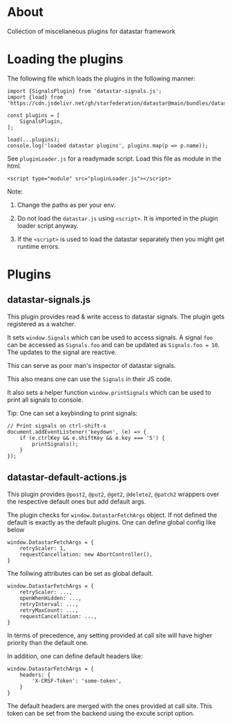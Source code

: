 # About
Collection of miscellaneous plugins for datastar framework

# Loading the plugins

The following file which loads the plugins in the following manner: 
```
import {SignalsPlugin} from 'datastar-signals.js';
import {load} from 'https://cdn.jsdelivr.net/gh/starfederation/datastar@main/bundles/datastar.js';

const plugins = [
    SignalsPlugin,
];

load(...plugins);
console.log('loaded datastar plugins', plugins.map(p => p.name));
```

See `pluginLoader.js` for a readymade script. Load this file as module in the html.

```
<script type="module" src="pluginLoader.js"></script>
```

Note:

1. Change the paths as per your env.

2. Do not load the `datastar.js` using `<script>`. It is imported in the plugin loader script anyway.

3. If the `<script>` is used to load the datastar separately then you might get runtime errors.

# Plugins

## datastar-signals.js

This plugin provides read & write access to datastar signals. The plugin gets registered as a watcher.

It sets `window.Signals` which can be used to access signals. A signal `foo` can be accessed as `Signals.foo` and can be updated as `Signals.foo = 10`. The updates to the signal are reactive. 

This can serve as poor man's inspector of datastar signals.

This also means one can use the `Signals` in their JS code.

It also sets a helper function `window.printSignals` which can be used to print all signals to console.

Tip: One can set a keybinding to print signals:

```
// Print signals on ctrl-shift-s
document.addEventListener('keydown', (e) => {
    if (e.ctrlKey && e.shiftKey && e.key === 'S') {
        printSignals();
    }
});
```

## datastar-default-actions.js

This plugin provides `@post2`, `@put2`, `@get2`, `@delete2`, `@patch2` wrappers over the respective default ones but add default args.

The plugin checks for `window.DatastarFetchArgs` object. If not defined the default is exactly as the default plugins. One can define global config like below 
```
window.DatastarFetchArgs = {
    retryScaler: 1,
    requestCancellation: new AbortController(),
}
```

The follwing attributes can be set as global default. 
```
window.DatastarFetchArgs = {
    retryScaler: ...,
    openWhenHidden: ...,
    retryInterval: ...,
    retryMaxCount: ...,
    requestCancellation: ...,
}
```

In terms of precedence, any setting provided at call site will have higher priority than the default one.

In addition, one can define default headers like: 
```
window.DatastarFetchArgs = {
    headers: {
        'X-CRSF-Token': 'some-token',
    }
}
```
The default headers are merged with the ones provided at call site.
This token can be set from the backend using the excute script option.
